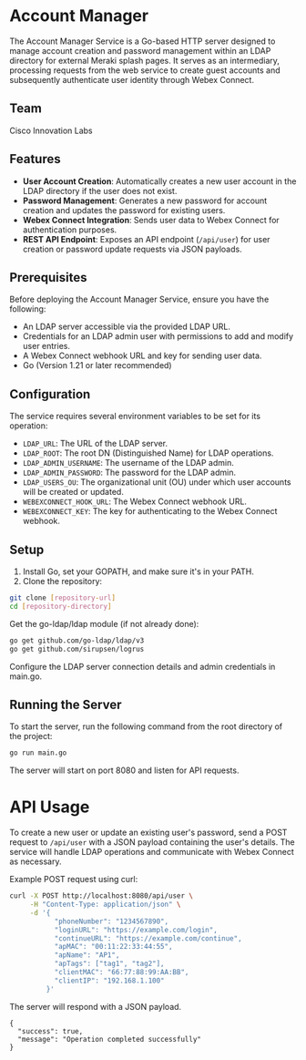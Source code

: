 # Account Manager

The Account Manager Service is a Go-based HTTP server designed to manage account creation and password management within an LDAP directory for external Meraki splash pages. It serves as an intermediary, processing requests from the web service to create guest accounts and subsequently authenticate user identity through Webex Connect.


## Team

Cisco Innovation Labs

## Features



- **User Account Creation**: Automatically creates a new user account in the LDAP directory if the user does not exist.
- **Password Management**: Generates a new password for account creation and updates the password for existing users.
- **Webex Connect Integration**: Sends user data to Webex Connect for authentication purposes.
- **REST API Endpoint**: Exposes an API endpoint (`/api/user`) for user creation or password update requests via JSON payloads.

## Prerequisites

Before deploying the Account Manager Service, ensure you have the following:

- An LDAP server accessible via the provided LDAP URL.
- Credentials for an LDAP admin user with permissions to add and modify user entries.
- A Webex Connect webhook URL and key for sending user data.
- Go (Version 1.21 or later recommended)

## Configuration

The service requires several environment variables to be set for its operation:

- `LDAP_URL`: The URL of the LDAP server.
- `LDAP_ROOT`: The root DN (Distinguished Name) for LDAP operations.
- `LDAP_ADMIN_USERNAME`: The username of the LDAP admin.
- `LDAP_ADMIN_PASSWORD`: The password for the LDAP admin.
- `LDAP_USERS_OU`: The organizational unit (OU) under which user accounts will be created or updated.
- `WEBEXCONNECT_HOOK_URL`: The Webex Connect webhook URL.
- `WEBEXCONNECT_KEY`: The key for authenticating to the Webex Connect webhook.

## Setup

1. Install Go, set your GOPATH, and make sure it's in your PATH.
2. Clone the repository:

```sh
git clone [repository-url]
cd [repository-directory]
```

Get the go-ldap/ldap module (if not already done):

```sh
go get github.com/go-ldap/ldap/v3
go get github.com/sirupsen/logrus
```

Configure the LDAP server connection details and admin credentials in main.go.

## Running the Server

To start the server, run the following command from the root directory of the project:

```sh
go run main.go
```

The server will start on port 8080 and listen for API requests.


# API Usage

To create a new user or update an existing user's password, send a POST request to `/api/user` with a JSON payload containing the user's details. The service will handle LDAP operations and communicate with Webex Connect as necessary.

Example POST request using curl:


```sh
curl -X POST http://localhost:8080/api/user \
     -H "Content-Type: application/json" \
     -d '{
           "phoneNumber": "1234567890",
           "loginURL": "https://example.com/login",
           "continueURL": "https://example.com/continue",
           "apMAC": "00:11:22:33:44:55",
           "apName": "AP1",
           "apTags": ["tag1", "tag2"],
           "clientMAC": "66:77:88:99:AA:BB",
           "clientIP": "192.168.1.100"
         }'

```
The server will respond with a JSON payload.

```
{
  "success": true,
  "message": "Operation completed successfully"
}
```
